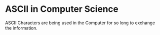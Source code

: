# ASCII in Computer Science

ASCII Characters are being used in the Computer for so long to exchange the information.




